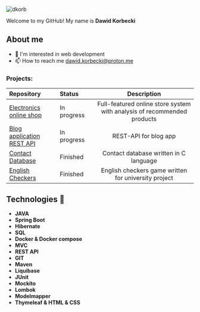<p align="left"> <img src="https://komarev.com/ghpvc/?username=dkorb&label=Profile%20views&color=0e75b6&style=flat" alt="dkorb" /> </p>

Welcome to my GitHub! My name is <b>  Dawid Korbecki </b>

 ## About me
- 👀 I'm interested in web development
- 📫 How to reach me dawid.korbecki@proton.me

### Projects:

|Repository|Status&nbsp;&nbsp;&nbsp;&nbsp;&nbsp;&nbsp;&nbsp;&nbsp;|Description|
|:---|:---|:---:|
|[Electronics online shop](https://github.com/DKorb/WebShopApp) |In progress| Full-featured online store system with analysis of recommended products 
|[Blog application REST API](https://github.com/DKorb/rest-blog-app) |In progress| REST-API for blog app
|[Contact Database](https://github.com/DKorb/C-BazaDanych)| Finished | Contact database written in C language |
|[English Checkers](https://github.com/DKorb/Warcaby) | Finished | English checkers game written for university project |


## Technologies 🔧
 
* <b> JAVA </b>
* <b> Spring Boot </b>
* <b> Hibernate </b>
* <b> SQL </b>
* <b> Docker & Docker compose </b>
* <b> MVC </b>
* <b> REST API </b>
* <b> GIT </b>
* <b> Maven </b>
* <b> Liquibase </b>
* <b> JUnit </b>
* <b> Mockito </b>
* <b> Lombok </b>
* <b> Modelmapper </b>
* <b> Thymeleaf & HTML & CSS </b>
